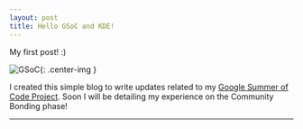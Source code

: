 ```yaml
---
layout: post
title: Hello GSoC and KDE!
---
```



<div class="message">
    My first post! :)
</div>

![GSoC]({{site.url}}/assets/gsoc_logo.png "GSoC Logo"){: .center-img }

I created this simple blog to write updates related to my [Google Summer of Code Project](https://summerofcode.withgoogle.com/projects/#5364734222663680). Soon I will be detailing my experience on the Community Bonding phase!

-----
